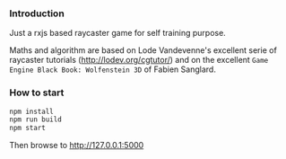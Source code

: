 ### Introduction

Just a rxjs based raycaster game for self training purpose.

Maths and algorithm are based on Lode Vandevenne's excellent serie of raycaster tutorials (http://lodev.org/cgtutor/) and on the excellent `Game Engine Black Book: Wolfenstein 3D` of Fabien Sanglard.

### How to start

```bash
npm install
npm run build
npm start
```

Then browse to http://127.0.0.1:5000
